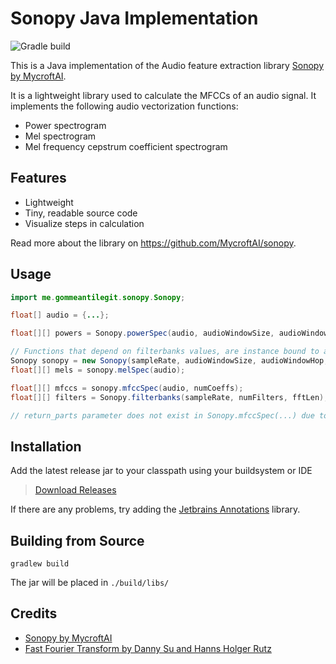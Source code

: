 # Sonopy Java Implementation
![Gradle build](https://github.com/GommeAntiLegit/SonopyJava/workflows/Gradle%20build/badge.svg?branch=master&event=push)

This is a Java implementation of the Audio feature extraction library
[Sonopy by MycroftAI](https://github.com/MycroftAI/sonopy).

It is a lightweight library used to calculate the MFCCs of an audio signal. 
It implements the following audio vectorization functions:

- Power spectrogram
- Mel spectrogram
- Mel frequency cepstrum coefficient spectrogram

## Features
- Lightweight
- Tiny, readable source code
- Visualize steps in calculation

Read more about the library on https://github.com/MycroftAI/sonopy.

## Usage

```java
import me.gommeantilegit.sonopy.Sonopy;

float[] audio = {...};

float[][] powers = Sonopy.powerSpec(audio, audioWindowSize, audioWindowHop, fftSize); // static function

// Functions that depend on filterbanks values, are instance bound to avoid recalculation with same parameters
Sonopy sonopy = new Sonopy(sampleRate, audioWindowSize, audioWindowHop, fttSize, numFilters);
float[][] mels = sonopy.melSpec(audio);

float[][] mfccs = sonopy.mfccSpec(audio, numCoeffs);
float[][] filters = Sonopy.filterbanks(sampleRate, numFilters, fftLen); // Probably not ever useful

// return_parts parameter does not exist in Sonopy.mfccSpec(...) due to Java language limitations
```

## Installation

Add the latest release jar to your classpath using your buildsystem or IDE

> [Download Releases](https://github.com/GommeAntiLegit/SonopyJava/releases)

If there are any problems, try adding the [Jetbrains Annotations](https://mvnrepository.com/artifact/org.jetbrains/annotations) library.

## Building from Source

```
gradlew build
```

The jar will be placed in `./build/libs/`

## Credits
- [Sonopy by MycroftAI](https://github.com/MycroftAI/sonopy)
- [Fast Fourier Transform by Danny Su and Hanns Holger Rutz](https://github.com/Sciss/SpeechRecognitionHMM/blob/master/src/main/java/org/ioe/tprsa/audio/feature/FFT.java)
